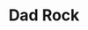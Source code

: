 ---
title:         "Dad Rock"
description:   "Two middle-aged guys who have not lost their passion for rock 'n' roll talk music. A weekly USA TODAY podcast hosted by Patrick Foster and Jim Lenahan."
url-thumbnail: "https://i1.sndcdn.com/avatars-000138106227-30qvyq-t500x500.jpg"
url-web:       "https://soundcloud.com/dadrockshow"
tags:          [music]
---